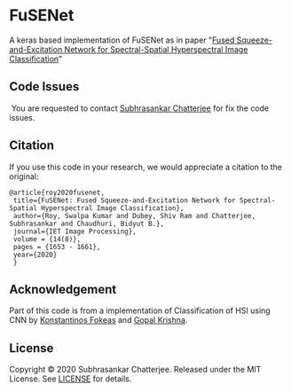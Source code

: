 # FuSENet
A keras based implementation of FuSENet as in paper "[Fused Squeeze-and-Excitation Network for Spectral-Spatial Hyperspectral Image Classification](https://github.com/swalpa/FuSENet/blob/master/Paper.pdf)"


## Code Issues

<span class="color-blue"></span><sup><img style="display:inline" src="https://josaa.nic.in/webinfocms/Images/newicon.gif" alt="" /></sup> <span class="newNews"> You are requested to contact <a href="mailto:subhrasankar.chatterjee000@gmail.com" target="_blank" rel="noopener">Subhrasankar Chatterjee</a> for fix the code issues.
    

## Citation

If you use this code in your research, we would appreciate a citation to the original:

    @article{roy2020fusenet,
     title={FuSENet: Fused Squeeze-and-Excitation Network for Spectral-Spatial Hyperspectral Image Classification},
     author={Roy, Swalpa Kumar and Dubey, Shiv Ram and Chatterjee, Subhrasankar and Chaudhuri, Bidyut B.},
     journal={IET Image Processing},
     volume = {14(8)},
     pages = {1653 - 1661},
     year={2020}
     }

## Acknowledgement

Part of this code is from a implementation of Classification of HSI using CNN by [Konstantinos Fokeas](https://github.com/KonstantinosF/Classification-of-Hyperspectral-Image) and [Gopal Krishna](https://github.com/gokriznastic/HybridSN).

## License

Copyright © 2020 Subhrasankar Chatterjee. Released under the MIT License. See [LICENSE](LICENSE) for details.
